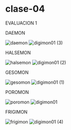 # clase-04
EVALUACION 1

DAEMON

![daemon](https://user-images.githubusercontent.com/83321780/228591532-9a5affe3-c197-4b12-8e0e-16a989da098c.jpg)
![digimon01 (3)](https://user-images.githubusercontent.com/83321780/228591539-2090ada0-17cf-4347-9617-6ad3e86f15ba.jpg)

HALSEMON

![halsemon](https://user-images.githubusercontent.com/83321780/228591543-01f03949-49ab-4ad3-846d-b3ea126dcf91.jpg)
![digimon01 (2)](https://user-images.githubusercontent.com/83321780/228591545-6dc82117-0a18-43b1-85d2-575d0729ab12.jpg)

GESOMON

![gesomon](https://user-images.githubusercontent.com/83321780/228591547-bf2ffc47-263d-4e1c-90c5-6655b4da3ecb.jpg)
![digimon01 (1)](https://user-images.githubusercontent.com/83321780/228591550-b2083a1d-8cb6-40eb-bb12-c78fbc771ede.jpg)

POROMON

![poromon](https://user-images.githubusercontent.com/83321780/228591552-7f963ee2-b7a8-4527-8757-b88fb6612d21.jpg)
![digimon01](https://user-images.githubusercontent.com/83321780/228591553-07114019-20f9-448a-995f-e61b4ad94157.jpg)

FRIGIMON

![frigimon](https://user-images.githubusercontent.com/83321780/228591559-c268d35c-20cb-4b90-b7b8-84dedd3b626f.jpg)
![digimon01 (4)](https://user-images.githubusercontent.com/83321780/228591562-e4a42e4e-e308-4a31-be97-37f7425d06bd.jpg)
